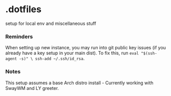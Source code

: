 # .dotfiles
setup for local env and miscellaneous stuff 

### Reminders
When setting up new instance, you may run into git public key issues (if you already have a key setup in your main dist).
To fix this, run `eval "$(ssh-agent -s)" \ ssh-add ~/.ssh/id_rsa`. 

### Notes
This setup assumes a base Arch distro install - Currently working with SwayWM and LY greeter. 
 
